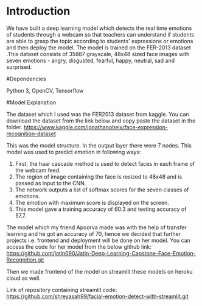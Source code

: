 # Introduction

We have built a deep learning model which detects the real time emotions of students through a webcam so that teachers can understand if students are able to grasp the topic according to students' expressions or emotions and then deploy the model. The model is trained on the FER-2013 dataset .This dataset consists of 35887 grayscale, 48x48 sized face images with seven emotions - angry, disgusted, fearful, happy, neutral, sad and surprised.

#Dependencies

Python 3, OpenCV, Tensorflow

#Model Explanation

The dataset which I used was the FER2013 dataset from kaggle. You can download the dataset from the link below and copy paste the dataset in the folder. https://www.kaggle.com/jonathanoheix/face-expression-recognition-dataset



This was the model structure. In the output layer there were 7 nodes. This model was used to predict emotion in following ways:

1. First, the haar cascade method is used to detect faces in each frame of the webcam feed.
2. The region of image containing the face is resized to 48x48 and is passed as input to the CNN.
3. The network outputs a list of softmax scores for the seven classes of emotions.
4. The emotion with maximum score is displayed on the screen.
4. This model gave a training accuracy of 60.3 and testing accuracy of 57.7.

The model which my friend Apoorva made was with the help of transfer learning and he got an accuracy of 70, hence we decided that further projects i.e. frontend and deployment will be done on her model. You can access the code for her model from the below github link: https://github.com/jatin090/Jatin-Deep-Learning-Capstone-Face-Emotion-Recognition.git

Then we made frontend of the model on streamlit these models on heroku cloud as well.

Link of repository containing streamlit code: https://github.com/shreyasah99/facial-emotion-detect-with-streamlit.git
